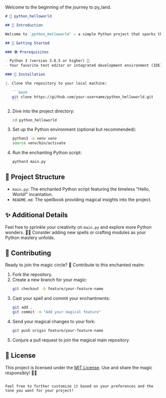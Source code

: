 Welcome to the beginning of the journey to py_land. 

````markdown
# 🐍 python_helloworld

## 🌟 Introduction

Welcome to `python_helloworld` – a simple Python project that sparks the magic of programming! 🚀 This project serves as a delightful introduction to the Python programming language. 🐘✨ It features a minimal "Hello, World!" example, providing a friendly foundation for beginners to embark on their Python journey.

## 🚦 Getting Started

### 🛠️ Prerequisites

- Python 3 (version 3.8.5 or higher) 🐍
- Your favorite text editor or integrated development environment (IDE) 💻

### 🚀 Installation

1. Clone the repository to your local machine:

   ```bash
   git clone https://github.com/your-username/python_helloworld.git
   ```
````

2. Dive into the project directory:

   ```bash
   cd python_helloworld
   ```

3. Set up the Python environment (optional but recommended):

   ```bash
   python3 -m venv venv
   source venv/bin/activate
   ```

4. Run the enchanting Python script:

   ```bash
   python3 main.py
   ```

## 📁 Project Structure

- `main.py`: The enchanted Python script featuring the timeless "Hello, World!" incantation.
- `README.md`: The spellbook providing magical insights into the project.

## ✨ Additional Details

Feel free to sprinkle your creativity on `main.py` and explore more Python wonders. 🌈✨ Consider adding new spells or crafting modules as your Python mastery unfolds.

## 🎩 Contributing

Ready to join the magic circle? 🌟 Contribute to this enchanted realm:

1. Fork the repository.
2. Create a new branch for your magic:
   ```bash
   git checkout -b feature/your-feature-name
   ```
3. Cast your spell and commit your enchantments:
   ```bash
   git add .
   git commit -m "Add your magical feature"
   ```
4. Send your magical changes to your fork:
   ```bash
   git push origin feature/your-feature-name
   ```
5. Conjure a pull request to join the magical main repository.

## 📜 License

This project is licensed under the [MIT License](LICENSE). Use and share the magic responsibly! 🌟🔮

```

Feel free to further customize it based on your preferences and the tone you want for your project!
```
